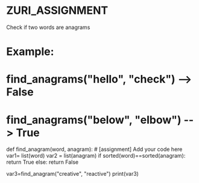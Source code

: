 # ZURI_ASSIGNMENT
Check if two words are anagrams 
# Example:
# find_anagrams("hello", "check") --> False
# find_anagrams("below", "elbow") --> True


def find_anagram(word, anagram):
    # [assignment] Add your code here
    var1= list(word)
    var2 = list(anagram)
    if sorted(word)==sorted(anagram):
        return True
    else:
        return False

var3=find_anagram("creative", "reactive")
print(var3)
